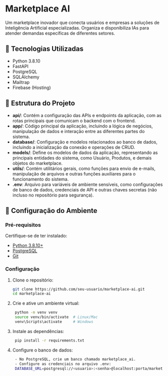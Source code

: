 # Marketplace AI

Um marketplace inovador que conecta usuários e empresas a soluções de Inteligência Artificial especializadas. Organiza e disponibiliza IAs para atender demandas específicas de diferentes setores.

## 🚀 Tecnologias Utilizadas
- Python 3.8.10
- FastAPI
- PostgreSQL
- SQLAlchemy
- Mailtrap
- Firebase (Hosting)

## 📁 Estrutura do Projeto
- **api/**: Contém a configuração das APIs e endpoints da aplicação, com as rotas principais que comunicam o backend com o frontend.
- **app/**: Código principal da aplicação, incluindo a lógica de negócios, manipulação de dados e interação entre as diferentes partes do sistema.
- **database/**: Configuração e modelos relacionados ao banco de dados, incluindo a inicialização da conexão e operações de CRUD.
- **models/**: Define os modelos de dados da aplicação, representando as principais entidades do sistema, como Usuário, Produtos, e demais objetos do marketplace.
- **utils/**: Contém utilitários gerais, como funções para envio de e-mails, manipulação de arquivos e outras funções auxiliares para o funcionamento do sistema.
- **.env**: Arquivo para variáveis de ambiente sensíveis, como configurações de banco de dados, credenciais de API e outras chaves secretas (não incluso no repositório para segurança).


## 🔧 Configuração do Ambiente

### Pré-requisitos
Certifique-se de ter instalado:
- [Python 3.8.10+](https://www.python.org/downloads/)
- [PostgreSQL](https://www.postgresql.org/download/)
- [Git](https://git-scm.com/downloads)

### Configuração

1. Clone o repositório:
   ```bash
   git clone https://github.com/seu-usuario/marketplace-ai.git
   cd marketplace-ai

2. Crie e ative um ambiente virtual:
   ```bash
    python -m venv venv
    source venv/bin/activate  # Linux/Mac
    venv\Scripts\activate     # Windows

3. Instale as dependências:
   ```bash
    pip install -r requirements.txt

4. Configure o banco de dados:
   ```bash
    - No PostgreSQL, crie um banco chamado marketplace_ai.
    - Configure as credenciais no arquivo .env:
    DATABASE_URL=postgresql://<usuario>:<senha>@localhost:porta/marketplace_ai
